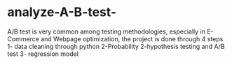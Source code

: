 # analyze-A-B-test-
A/B test is very common among testing methodologies, especially in E-Commerce and Webpage optimization,
the project is done through 4 steps
1- data cleaning through python
2-Probability
2-hypothesis testing and A/B test
3- regression model
